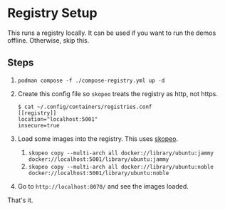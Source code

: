 # Registry Setup

This runs a registry locally. It can be used if you want to run the demos offline. Otherwise, skip this.

## Steps

1. `podman compose -f ./compose-registry.yml up -d`

2. Create this config file so `skopeo` treats the registry as http, not https.
   
   ```
   $ cat ~/.config/containers/registries.conf
   [[registry]]
   location="localhost:5001"
   insecure=true
   ```

3. Load some images into the registry. This uses [skopeo](https://github.com/containers/skopeo).
   1. `skopeo copy --multi-arch all docker://library/ubuntu:jammy docker://localhost:5001/library/ubuntu:jammy`
   2. `skopeo copy --multi-arch all docker://library/ubuntu:noble docker://localhost:5001/library/ubuntu:noble`

4. Go to `http://localhost:8070/` and see the images loaded.

That's it.